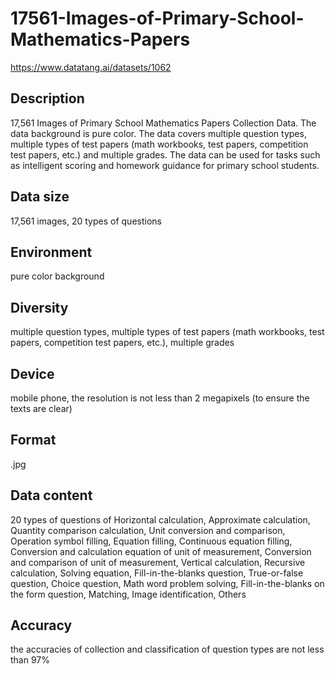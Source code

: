 # 17561-Images-of-Primary-School-Mathematics-Papers
https://www.datatang.ai/datasets/1062

## Description
17,561 Images of Primary School Mathematics Papers Collection Data. The data background is pure color. The data covers multiple question types, multiple types of test papers (math workbooks, test papers, competition test papers, etc.) and multiple grades. The data can be used for tasks such as intelligent scoring and homework guidance for primary school students.

## Data size
17,561 images, 20 types of questions

## Environment
pure color background

## Diversity
multiple question types, multiple types of test papers (math workbooks, test papers, competition test papers, etc.), multiple grades

## Device
mobile phone, the resolution is not less than 2 megapixels (to ensure the texts are clear)

## Format
.jpg

## Data content
20 types of questions of Horizontal calculation, Approximate calculation, Quantity comparison calculation, Unit conversion and comparison, Operation symbol filling, Equation filling, Continuous equation filling, Conversion and calculation equation of unit of measurement, Conversion and comparison of unit of measurement, Vertical calculation, Recursive calculation, Solving equation, Fill-in-the-blanks question, True-or-false question, Choice question, Math word problem solving, Fill-in-the-blanks on the form question, Matching, Image identification, Others

## Accuracy
the accuracies of collection and classification of question types are not less than 97%
